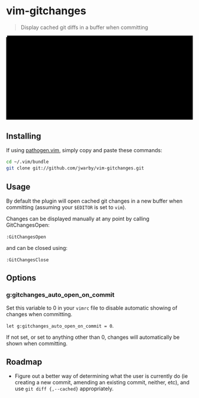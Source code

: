 # vim-gitchanges
> Display cached git diffs in a buffer when committing

![Example usage](gitchanges.gif)
## Installing

If using [pathogen.vim](https://github.com/tpope/vim-pathogen), simply copy and paste these commands:

```bash
cd ~/.vim/bundle
git clone git://github.com/jwarby/vim-gitchanges.git
```

## Usage

By default the plugin will open cached git changes in a new buffer when committing (assuming your `$EDITOR` is set to `vim`).

Changes can be displayed manually at any point by calling GitChangesOpen:

`:GitChangesOpen`

and can be closed using:

`:GitChangesClose`

## Options

### g:gitchanges_auto_open_on_commit

Set this variable to 0 in your `vimrc` file to disable automatic showing of changes when committing.

`let g:gitchanges_auto_open_on_commit = 0`.

If not set, or set to anything other than 0, changes will automatically be shown when committing.

## Roadmap

- Figure out a better way of determining what the user is currently do (ie creating a new commit, amending an existing commit, neither, etc),
and use `git diff {,--cached}` appropriately.

